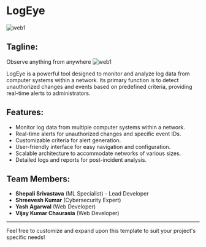# LogEye


![web1](https://github.com/pal2004/innohacks/assets/150178011/ab42404f-0b0a-4760-b411-3c0cccc38b43)

## Tagline:
Observe anything from anywhere
![web1](https://github.com/pal2004/innohacks/assets/150178011/e13cdfb0-8bc1-4fe0-934c-ee689690fdc7)


LogEye is a powerful tool designed to monitor and analyze log data from computer systems within a network. Its primary function is to detect unauthorized changes and events based on predefined criteria, providing real-time alerts to administrators.

## Features:
- Monitor log data from multiple computer systems within a network.
- Real-time alerts for unauthorized changes and specific event IDs.
- Customizable criteria for alert generation.
- User-friendly interface for easy navigation and configuration.
- Scalable architecture to accommodate networks of various sizes.
- Detailed logs and reports for post-incident analysis.

## Team Members:
- **Shepali Srivastava** (ML Specialist) - Lead Developer
- **Shreevesh Kumar** (Cybersecurity Expert)
- **Yash Agarwal** (Web Developer)
- **Vijay Kumar Chaurasia** (Web Developer)



---

Feel free to customize and expand upon this template to suit your project's specific needs!

